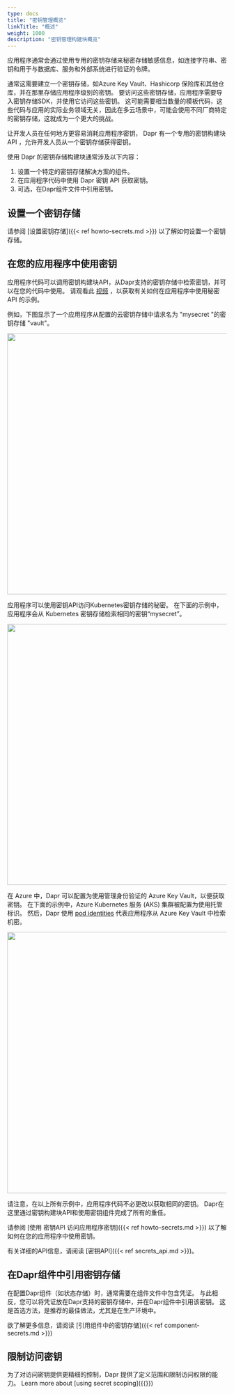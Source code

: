 ```yaml
---
type: docs
title: "密钥管理概览"
linkTitle: "概述"
weight: 1000
description: "密钥管理构建块概览"
---
```


应用程序通常会通过使用专用的密钥存储来秘密存储敏感信息，如连接字符串、密钥和用于与数据库、服务和外部系统进行验证的令牌。

通常这需要建立一个密钥存储，如Azure Key Vault、Hashicorp 保险库和其他仓库，并在那里存储应用程序级别的密钥。 要访问这些密钥存储，应用程序需要导入密钥存储SDK，并使用它访问这些密钥。 这可能需要相当数量的模板代码，这些代码与应用的实际业务领域无关，因此在多云场景中，可能会使用不同厂商特定的密钥存储，这就成为一个更大的挑战。

让开发人员在任何地方更容易消耗应用程序密钥， Dapr 有一个专用的密钥构建块 API ，允许开发人员从一个密钥存储获得密钥。

使用 Dapr 的密钥存储构建块通常涉及以下内容：
1. 设置一个特定的密钥存储解决方案的组件。
1. 在应用程序代码中使用 Dapr 密钥 API 获取密钥。
1. 可选，在Dapr组件文件中引用密钥。

## 设置一个密钥存储

请参阅 [设置密钥存储]({{< ref howto-secrets.md >}}) 以了解如何设置一个密钥存储。

## 在您的应用程序中使用密钥

应用程序代码可以调用密钥构建块API，从Dapr支持的密钥存储中检索密钥，并可以在您的代码中使用。 请观看此 [视频](https://www.bilibili.com/video/BV1QK4y1p7fn?p=9&t=1818) ，以获取有关如何在应用程序中使用秘密 API 的示例。

例如，下图显示了一个应用程序从配置的云密钥存储中请求名为 "mysecret "的密钥存储 "vault"。

<img src="/images/secrets-overview-cloud-stores.png" width=600>

应用程序可以使用密钥API访问Kubernetes密钥存储的秘密。 在下面的示例中，应用程序会从 Kubernetes 密钥存储检索相同的密钥“mysecret”。

<img src="/images/secrets-overview-kubernetes-store.png" width=600>

在 Azure 中，Dapr 可以配置为使用管理身份验证的 Azure Key Vault，以便获取密钥。 在下面的示例中，Azure Kubernetes 服务 (AKS) 集群被配置为使用托管标识。 然后，Dapr 使用 [pod identities](https://docs.microsoft.com/en-us/azure/aks/operator-best-practices-identity#use-pod-identities) 代表应用程序从 Azure Key Vault 中检索机密。

<img src="/images/secrets-overview-azure-aks-keyvault.png" width=600>

请注意，在以上所有示例中，应用程序代码不必更改以获取相同的密钥。 Dapr在这里通过密钥构建块API和使用密钥组件完成了所有的重任。

请参阅 [使用 密钥API 访问应用程序密钥]({{< ref howto-secrets.md >}}) 以了解如何在您的应用程序中使用密钥。

有关详细的API信息，请阅读 [密钥API]({{< ref secrets_api.md >}})。

## 在Dapr组件中引用密钥存储

在配置Dapr组件（如状态存储）时，通常需要在组件文件中包含凭证。 与此相反，您可以将凭证放在Dapr支持的密钥存储中，并在Dapr组件中引用该密钥。 这是首选方法，是推荐的最佳做法，尤其是在生产环境中。

欲了解更多信息，请阅读 [引用组件中的密钥存储]({{< ref component-secrets.md >}})

## 限制访问密钥

为了对访问密钥提供更精细的控制，Dapr 提供了定义范围和限制访问权限的能力。 Learn more about [using secret scoping]({{<ref secrets-scopes>}})


